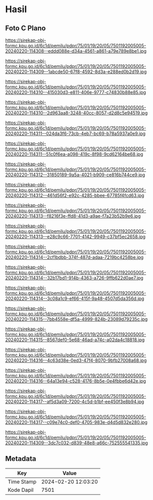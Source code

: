 # Hasil

## Foto C Plano

https://sirekap-obj-formc.kpu.go.id/6c1d/pemilu/pdpr/75/01/19/20/05/7501192005005-20240220-114308--eddd088e-d34a-4561-a861-a79e789e8be1.jpg

https://sirekap-obj-formc.kpu.go.id/6c1d/pemilu/pdpr/75/01/19/20/05/7501192005005-20240220-114309--1abcde50-67f8-4592-8d3a-e288ed0b2d19.jpg

https://sirekap-obj-formc.kpu.go.id/6c1d/pemilu/pdpr/75/01/19/20/05/7501192005005-20240220-114310--415030d3-e811-406e-9777-c74830b88e85.jpg

https://sirekap-obj-formc.kpu.go.id/6c1d/pemilu/pdpr/75/01/19/20/05/7501192005005-20240220-114310--2d963aa8-3248-40cc-8057-d2d8c5e94519.jpg

https://sirekap-obj-formc.kpu.go.id/6c1d/pemilu/pdpr/75/01/19/20/05/7501192005005-20240220-114311--024da3f6-73cb-4eb7-bc69-b78a5937a0e9.jpg

https://sirekap-obj-formc.kpu.go.id/6c1d/pemilu/pdpr/75/01/19/20/05/7501192005005-20240220-114311--51c0f6ea-a098-419c-8f98-9cd62164be68.jpg

https://sirekap-obj-formc.kpu.go.id/6c1d/pemilu/pdpr/75/01/19/20/05/7501192005005-20240220-114312--31850189-9a5a-4021-b909-ce816b744ce9.jpg

https://sirekap-obj-formc.kpu.go.id/6c1d/pemilu/pdpr/75/01/19/20/05/7501192005005-20240220-114312--461d56f2-e92c-4285-bbee-67785f4fcd63.jpg

https://sirekap-obj-formc.kpu.go.id/6c1d/pemilu/pdpr/75/01/19/20/05/7501192005005-20240220-114313--f8216f3e-ffd8-41d3-a9ae-f7a23b52b9e6.jpg

https://sirekap-obj-formc.kpu.go.id/6c1d/pemilu/pdpr/75/01/19/20/05/7501192005005-20240220-114313--e28c9c66-7701-4142-9949-c37bf5ec2658.jpg

https://sirekap-obj-formc.kpu.go.id/6c1d/pemilu/pdpr/75/01/19/20/05/7501192005005-20240220-114314--2cf1bdbb-374f-487d-adaa-7219bc4258be.jpg

https://sirekap-obj-formc.kpu.go.id/6c1d/pemilu/pdpr/75/01/19/20/05/7501192005005-20240220-114314--32b17bd1-914b-4363-a726-9ffb622d0ae7.jpg

https://sirekap-obj-formc.kpu.go.id/6c1d/pemilu/pdpr/75/01/19/20/05/7501192005005-20240220-114314--3c08a1c9-ef66-415f-9a48-4507d5da356d.jpg

https://sirekap-obj-formc.kpu.go.id/6c1d/pemilu/pdpr/75/01/19/20/05/7501192005005-20240220-114315--7bb4558e-df5a-4999-824b-23089d79235c.jpg

https://sirekap-obj-formc.kpu.go.id/6c1d/pemilu/pdpr/75/01/19/20/05/7501192005005-20240220-114315--8567def0-5e68-46ad-a74c-a02da4c18818.jpg

https://sirekap-obj-formc.kpu.go.id/6c1d/pemilu/pdpr/75/01/19/20/05/7501192005005-20240220-114316--4c63d38e-0ed3-47f4-8070-9bfb27008a68.jpg

https://sirekap-obj-formc.kpu.go.id/6c1d/pemilu/pdpr/75/01/19/20/05/7501192005005-20240220-114316--64a13e94-c528-4176-8b5e-0e4fbbe6d42e.jpg

https://sirekap-obj-formc.kpu.go.id/6c1d/pemilu/pdpr/75/01/19/20/05/7501192005005-20240220-114317--af5d3a09-7200-4c5d-b1bf-ee450f3e8b94.jpg

https://sirekap-obj-formc.kpu.go.id/6c1d/pemilu/pdpr/75/01/19/20/05/7501192005005-20240220-114317--c09e74c0-def0-4705-983e-d4d5d832e280.jpg

https://sirekap-obj-formc.kpu.go.id/6c1d/pemilu/pdpr/75/01/19/20/05/7501192005005-20240220-114309--3dc7c032-d839-48e8-a66c-752555541335.jpg


## Metadata

| Key        | Value               |
| ---------- | ------------------- |
| Time Stamp | 2024-02-20 12:03:20 |
| Kode Dapil | 7501                |



